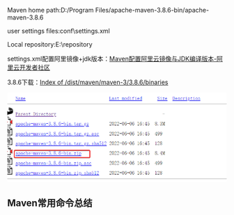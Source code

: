 Maven home path:D:/Program Files/apache-maven-3.8.6-bin/apache-maven-3.8.6

user settings files:conf\settings.xml

Local repository:E:\repository

settings.xml配置阿里镜像+jdk版本：[Maven配置阿里云镜像与JDK编译版本-阿里云开发者社区](https://developer.aliyun.com/article/1162679?spm=a2c6h.12873639.article-detail.27.6251667cxQyq3n&scm=20140722.ID_community@@article@@1162679._.ID_community@@article@@1162679-OR_rec-V_1)

3.8.6下载：[Index of /dist/maven/maven-3/3.8.6/binaries](http://archive.apache.org/dist/maven/maven-3/3.8.6/binaries/)

![chrome_P6W80sH56C.png](https://raw.githubusercontent.com/Fanyup/cloudimg/master/img/chrome_P6W80sH56C.png)

## Maven常用命令总结

```html

```
